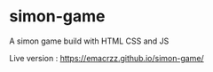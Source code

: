 # simon-game
A simon game build with HTML CSS and JS


Live version : https://emacrzz.github.io/simon-game/

